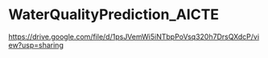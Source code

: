 # WaterQualityPrediction_AICTE
https://drive.google.com/file/d/1psJVemWi5iNTbpPoVsq320h7DrsQXdcP/view?usp=sharing
